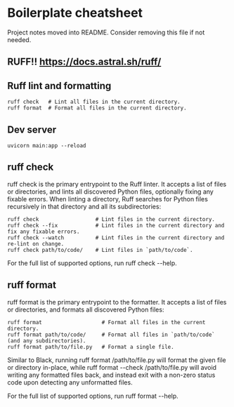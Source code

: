 # Boilerplate cheatsheet
Project notes moved into README. Consider removing this file if not needed.
## RUFF!! https://docs.astral.sh/ruff/

## Ruff lint and formatting

```
ruff check   # Lint all files in the current directory.
ruff format  # Format all files in the current directory.
```

## Dev server
```
uvicorn main:app --reload
```

## ruff check
ruff check is the primary entrypoint to the Ruff linter. It accepts a list of files or directories, and lints all discovered Python files, optionally fixing any fixable errors. When linting a directory, Ruff searches for Python files recursively in that directory and all its subdirectories:

```
ruff check                  # Lint files in the current directory.
ruff check --fix            # Lint files in the current directory and fix any fixable errors.
ruff check --watch          # Lint files in the current directory and re-lint on change.
ruff check path/to/code/    # Lint files in `path/to/code`.
```
For the full list of supported options, run ruff check --help.

## ruff format

ruff format is the primary entrypoint to the formatter. It accepts a list of files or directories, and formats all discovered Python files:

```
ruff format                   # Format all files in the current directory.
ruff format path/to/code/     # Format all files in `path/to/code` (and any subdirectories).
ruff format path/to/file.py   # Format a single file.
```

Similar to Black, running ruff format /path/to/file.py will format the given file or directory in-place, while ruff format --check /path/to/file.py will avoid writing any formatted files back, and instead exit with a non-zero status code upon detecting any unformatted files.

For the full list of supported options, run ruff format --help.